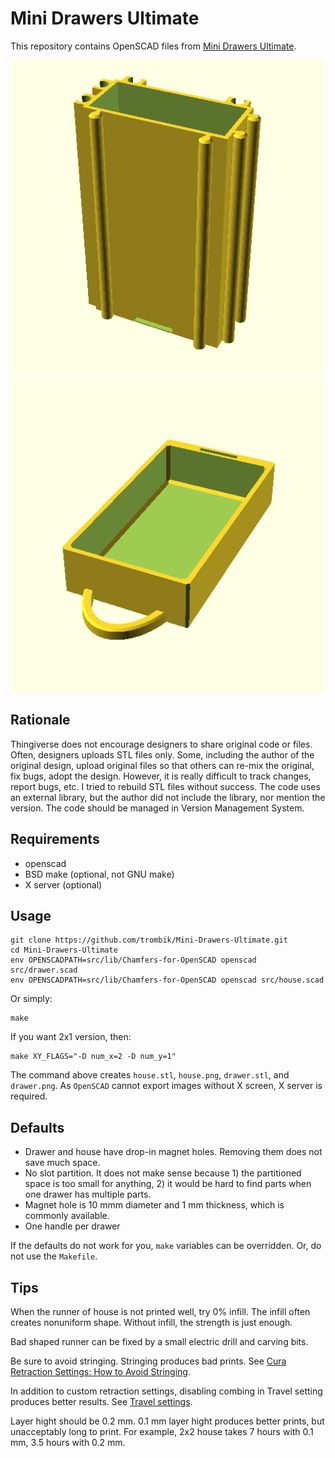 # Mini Drawers Ultimate

This repository contains OpenSCAD files from [Mini Drawers Ultimate](https://www.thingiverse.com/thing:1889761).

![House](assets/house.png)
![Drawer](assets/drawer.png)


## Rationale

Thingiverse does not encourage designers to share original code or files.
Often, designers uploads STL files only. Some, including the author of the
original design, upload original files so that others can re-mix the original,
fix bugs, adopt the design. However, it is really difficult to track changes,
report bugs, etc. I tried to rebuild STL files without success. The code uses
an external library, but the author did not include the library, nor mention
the version.  The code should be managed in Version Management System.

## Requirements

- openscad
- BSD make (optional, not GNU make)
- X server (optional)

## Usage

```console
git clone https://github.com/trombik/Mini-Drawers-Ultimate.git
cd Mini-Drawers-Ultimate
env OPENSCADPATH=src/lib/Chamfers-for-OpenSCAD openscad src/drawer.scad
env OPENSCADPATH=src/lib/Chamfers-for-OpenSCAD openscad src/house.scad
```

Or simply:

```console
make
```

If you want 2x1 version, then:

```console
make XY_FLAGS="-D num_x=2 -D num_y=1"
```

The command above creates `house.stl`, `house.png`, `drawer.stl`, and
`drawer.png`. As `OpenSCAD` cannot export images without X screen, X server is
required.

## Defaults

- Drawer and house have drop-in magnet holes. Removing them does not save much
  space.
- No slot partition. It does not make sense because 1) the partitioned space
  is too small for anything, 2) it would be hard to find parts when one drawer
  has multiple parts.
- Magnet hole is 10 mmm diameter and 1 mm thickness, which is commonly
  available.
- One handle per drawer

If the defaults do not work for you, `make` variables can be overridden. Or,
do not use the `Makefile`.

## Tips

When the runner of house is not printed well, try 0% infill. The infill often
creates nonuniform shape. Without infill, the strength is just enough.

Bad shaped runner can be fixed by a small electric drill and carving bits.

Be sure to avoid stringing. Stringing produces bad prints. See [Cura
Retraction Settings: How to Avoid Stringing](https://all3dp.com/2/cura-retraction-settings-how-to-avoid-stringing/).

In addition to custom retraction settings, disabling combing in Travel setting
produces better results. See [Travel settings](https://support.ultimaker.com/hc/en-us/articles/360012611299-Travel-settings).

Layer hight should be 0.2 mm. 0.1 mm layer hight produces better prints, but
unacceptably long to print. For example, 2x2 house takes 7 hours with 0.1 mm,
3.5 hours with 0.2 mm.
